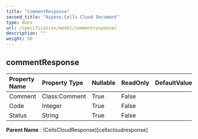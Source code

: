 ```yaml
---
title: "CommentResponse"
second_title: "Aspose.Cells Cloud Document"
type: docs
url: /specification/model/commentresponse/
description: ""
weight: 50
---
```


## **commentResponse**

 

| Property Name | Property Type | Nullable |  ReadOnly | DefaultValue | Description | 
| :- | :- | :- |:- |  :- | :- |
| Comment | Class:Comment | True |  False |  |  |  
| Code | Integer | True |  False |  |  |  
| Status | String | True |  False |  |  |  

**Parent Name** : (CellsCloudResponse)[cellscloudresponse]

